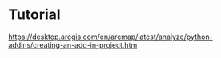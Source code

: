 # Tutorial
https://desktop.arcgis.com/en/arcmap/latest/analyze/python-addins/creating-an-add-in-project.htm